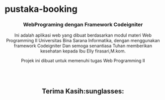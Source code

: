 # pustaka-booking
                                                         
                                                           
                                                            
                                                            
                                                    
<h3 align="center">WebPrograming dengan Framework Codeigniter</h3>


<p align='center'>Ini adalah aplikasi web yang dibuat berdasarkan modul materi Web Programming II Universitas Bina Sarana Informatika, dengan menggunakan framework Codeigniter Dan semoga senantiasa Tuhan memberikan kesehatan kepada Ibu Elly firasari,M.kom.</p>

<p align='center'>Projek ini dibuat untuk memenuhi tugas Web Programming II</p>

<br>
<br>
<h2 align='center'>Terima Kasih:sunglasses:</h2>
